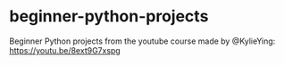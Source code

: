 # beginner-python-projects
Beginner Python projects from the youtube course made by @KylieYing: https://youtu.be/8ext9G7xspg
